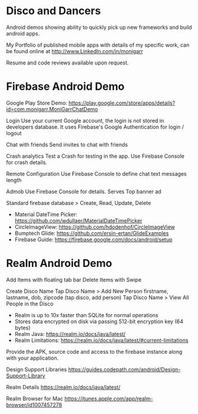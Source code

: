 # Disco and Dancers

Android demos showing ability to quickly pick up new frameworks and build android apps.

My Portfolio of published mobile apps with details of my specific work, can be found online at http://www.LinkedIn.com/in/monigarr

Resume and code reviews available upon request.

# Firebase Android Demo #

Google Play Store Demo: 
https://play.google.com/store/apps/details?id=com.monigarr.MoniGarrChatDemo 

Login
Use your current Google account, the login is not stored in developers database. It uses Firebase's Google Authentication for login / logout

Chat with friends
Send invites to chat with friends

Crash analytics
Test a Crash for testing in the app.
Use Firebase Console for crash details.

Remote Configuration 
Use Firebase Console to define chat text messages length

Admob
Use Firebase Console for details.
Serves Top banner ad

Standard firebase database > Create, Read, Update, Delete


* Material DateTime Picker: https://github.com/wdullaer/MaterialDateTimePicker
* CircleImageView: https://github.com/hdodenhof/CircleImageView 
* Bumptech Glide: https://github.com/ersin-ertan/GlideExamples 
* Firebase Guide: https://firebase.google.com/docs/android/setup

 
# Realm Android Demo #

Add Items with floating tab bar
Delete Items with Swipe

Create Disco Name
Tap Disco Name > Add New Person firstname, lastname, dob, zipcode (tap disco, add person)
Tap Disco Name > View All People in the Disco

* Realm is up to 10x faster than SQLite for normal operations
* Stores data encrypted on disk via passing 512-bit encryption key (64 bytes)
* Realm Java: https://realm.io/docs/java/latest/
* Realm Limitations: https://realm.io/docs/java/latest/#current-limitations




Provide the APK, source code and access to the firebase instance along with your application.

Design Support Libraries
https://guides.codepath.com/android/Design-Support-Library

Realm Details
https://realm.io/docs/java/latest/

Realm Browser for Mac
https://itunes.apple.com/app/realm-browser/id1007457278

